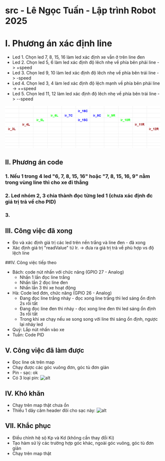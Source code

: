 # src - Lê Ngọc Tuấn - Lập trình Robot 2025

# I. Phương án xác định line
- Led 1. Chọn led 7, 8, 15, 16 làm led xác định xe vẫn ở trên line đen
- Led 2. Chọn led 5, 6 làm led xác định độ lêch nhẹ về phía bên phải line -> +speed
- Led 3. Chọn led 9, 10 làm led xác định độ lêch nhẹ về phía bên trái line -> -speed
- Led 4. Chọn led 3, 4 làm led xác định độ lệch mạnh về phía bên phải line -> ++speed
- Led 5. Chọn led 11, 12 làm led xác định độ lêch nhẹ về phía bên trái line -> --speed

![alt](matranir.png)
## II. Phương án code 

### 1. Nếu 1 trong 4 led "6, 7, 8, 15, 16" hoặc "7, 8, 15, 16, 9" nằm trong vùng line thì cho xe đi thẳng

### 2. Led nhóm  2, 3 chia thành đọc từng led 1 (chưa xác định đc giá trị trả về cho PID)

### 3.  

## III. Công việc đã xong 
- Đo và xác định giá trị các led trên nền trắng và line đen - đã xong
- Xác định giá trị "readValue" từ Ir. -> đưa ra giá trị trả về phù hợp vs độ lệch line 

##IV. Công việc tiếp theo 

- Bách: code nút nhấn với chức năng (GPIO 27 - Analog)
	+ Nhấn 1 lần đọc line trắng
	+ Nhấn lần 2 đọc line đen
	+ Nhấn lần 3 thì xe hoạt động
- Hà: Code led đơn, chức năng (GPIO 26 - Analog)
	+ Đang đọc line trắng nháy - đọc xong line trắng thì led sáng ổn định 2s rồi tắt
	+ Đang đọc line đen thì nháy - đọc xong line đen thì led sáng ổn định 3s rồi tắt
	+ Trong khi xe chạy nếu xe song song với line thì sáng ổn định, ngược lại nháy led 
- Quý: Lắp nút nhấn vào xe 
- Tuấn: Code PID

## V. Công việc đã làm được
- Đọc line ok trên map 
- Chạy được các góc vuông đơn, góc tù đơn giản
- Pin - sạc: ok
- Có 3 loại pin:
![alt](3pin.png)

## IV. Khó khăn
- Chạy trên map thật chưa ổn
- Thiếu 1 dây căm header đôi cho sạc này: 
![alt](sac2sell.png)
## VII. Khắc phục
- Điều chỉnh hệ sộ Kp và Kd (không cần thay đổi Ki)
- Tạo hàm sử lý các trường hợp góc khác, ngoài góc vuông, góc tù đơn giản
- Chạy trên map thật


 